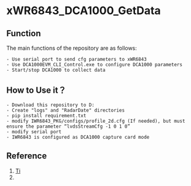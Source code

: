 # xWR6843_DCA1000_GetData

## Function 

The main functions of the repository are as follows:

    - Use serial port to send cfg parameters to xWR6843 
    - Use DCA1000EVM_CLI_Control.exe to configure DCA1000 parameters
    - Start/stop DCA1000 to collect data


## How to Use it？
    - Download this repository to D:
    - Create "logs" and "RadarDate" directories
    - pip install requirement.txt
    - modify IWR6843_PKG/configs/profile_2d.cfg (If needed), but must ensure the parameter “lvdsStreamCfg -1 0 1 0”
    - modify serial port
    - IWR6843 is configured as DCA1000 capture card mode


## Reference

1. [Ti](https://www.ti.com/)
2. 
